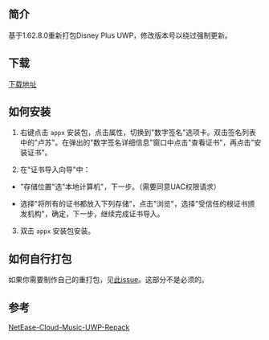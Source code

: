 ## 简介

基于1.62.8.0重新打包Disney Plus UWP，修改版本号以绕过强制更新。

## 下载

[下载地址](https://github.com/Tweed0984/Disney-Plus-Back-to-UWP/releases/download/Repackage/DisneyPlus_UWP_Repack_BFU.appx)

## 如何安装

1. 右键点击 ```appx``` 安装包，点击属性，切换到"数字签名"选项卡。双击签名列表中的"卢苏"。在弹出的"数字签名详细信息"窗口中点击"查看证书"，再点击"安装证书"。

2. 在"证书导入向导"中：

- "存储位置"选"本地计算机"，下一步。（需要同意UAC权限请求）

- 选择"将所有的证书都放入下列存储"，点击"浏览"，选择"受信任的根证书颁发机构"，确定，下一步，继续完成证书导入。

3. 双击 ```appx``` 安装包安装。

## 如何自行打包

如果你需要制作自己的重打包，见[此issue](https://github.com/JasonWei512/NetEase-Cloud-Music-UWP-Repack/issues/3#issuecomment-636415035)。这部分不是必须的。

## 参考

[NetEase-Cloud-Music-UWP-Repack](https://github.com/JasonWei512/NetEase-Cloud-Music-UWP-Repack)

